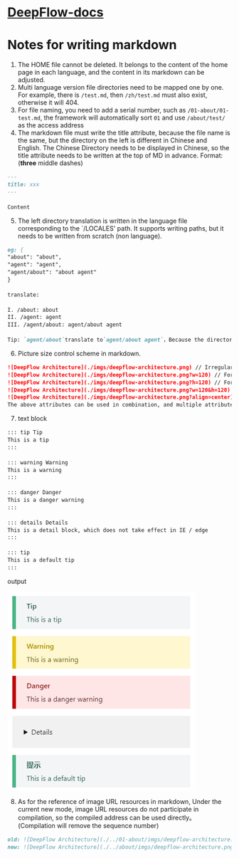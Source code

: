 # [DeepFlow-docs](https://deepflow.yunshan.net/deepflow-docs/)

# Notes for writing markdown

1. The HOME file cannot be deleted. It belongs to the content of the home page in each language, and the content in its markdown can be adjusted.
2. Multi language version file directories need to be mapped one by one. For example, there is `/test.md`, then `/zh/test.md` must also exist, otherwise it will 404.
3. For file naming, you need to add a serial number, such as `/01-about/01-test.md`, the framework will automatically sort `01` and use `/about/test/` as the access address
4. The markdown file must write the title attribute, because the file name is the same, but the directory on the left is different in Chinese and English. The Chinese Directory needs to be displayed in Chinese, so the title attribute needs to be written at the top of MD in advance. Format: (**three** middle dashes)

```md
---
title: xxx
---

Content
```

5. The left directory translation is written in the language file corresponding to the `/LOCALES' path. It supports writing paths, but it needs to be written from scratch (non language).

```md
eg: {
"about": "about",
"agent": "agent",
"agent/about": "about agent"
}

translate:

I. /about: about
II. /agent: agent
III. /agent/about: agent/about agent

Tip: `agent/about`translate to`agent/about agent`，Because the directory structure needs to be preserved。
```

6. Picture size control scheme in markdown.

```md
![DeepFlow Architecture](./imgs/deepflow-architecture.png) // Irregular, adaptive in width and height
![DeepFlow Architecture](./imgs/deepflow-architecture.png?w=120) // For a picture with a width of 120, the height changes with scale
![DeepFlow Architecture](./imgs/deepflow-architecture.png?h=120) // For a picture with a height of 120, the width changes with scale
![DeepFlow Architecture](./imgs/deepflow-architecture.png?w=120&h=120) // For pictures with width and height of 120, the proportion is written dead (not recommended)
![DeepFlow Architecture](./imgs/deepflow-architecture.png?align=center) // The values of image alignment are center, left and right respectively. Default left
The above attributes can be used in combination, and multiple attributes can be spliced with `&'
```

7. text block

```md
::: tip Tip
This is a tip
:::

::: warning Warning
This is a warning
:::

::: danger Danger
This is a danger warning
:::

::: details Details
This is a detail block, which does not take effect in IE / edge
:::

::: tip
This is a default tip
:::
```

output

![text block](./images/text-block-en.jpg)

8. As for the reference of image URL resources in markdown, Under the current new mode, image URL resources do not participate in compilation, so the compiled address can be used directly。(Compilation will remove the sequence number)

```md
old: ![DeepFlow Architecture](./../01-about/imgs/deepflow-architecture.png)
new: ![DeepFlow Architecture](./../about/imgs/deepflow-architecture.png)
```
